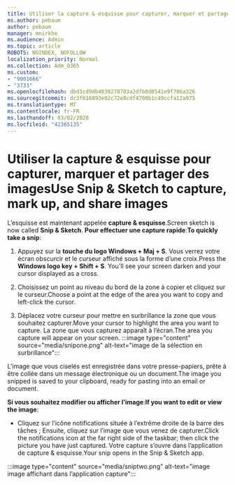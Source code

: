 ```yaml
---
title: Utiliser la capture & esquisse pour capturer, marquer et partager des images
ms.author: pebaum
author: pebaum
manager: mnirkhe
ms.audience: Admin
ms.topic: article
ROBOTS: NOINDEX, NOFOLLOW
localization_priority: Normal
ms.collection: Adm_O365
ms.custom:
- "9001666"
- "3733"
ms.openlocfilehash: dbd1cd9db4830278703a2dfb8d0541e9f706a326
ms.sourcegitcommit: dc3f616893e02c72e8cdf4700b1c49ccfa12a975
ms.translationtype: MT
ms.contentlocale: fr-FR
ms.lasthandoff: 03/02/2020
ms.locfileid: "42365135"
---
```

# <a name="use-snip--sketch-to-capture-mark-up-and-share-images"></a><span data-ttu-id="e060d-102">Utiliser la capture & esquisse pour capturer, marquer et partager des images</span><span class="sxs-lookup"><span data-stu-id="e060d-102">Use Snip & Sketch to capture, mark up, and share images</span></span>

<span data-ttu-id="e060d-103">L’esquisse est maintenant appelée **capture & esquisse**.</span><span class="sxs-lookup"><span data-stu-id="e060d-103">Screen sketch is now called **Snip & Sketch**.</span></span> <span data-ttu-id="e060d-104">**Pour effectuer une capture rapide**:</span><span class="sxs-lookup"><span data-stu-id="e060d-104">**To quickly take a snip**:</span></span>

1. <span data-ttu-id="e060d-105">Appuyez sur la **touche du logo Windows + Maj + S**. Vous verrez votre écran obscurcir et le curseur affiché sous la forme d’une croix.</span><span class="sxs-lookup"><span data-stu-id="e060d-105">Press the **Windows logo key + Shift + S**. You'll see your screen darken and your cursor displayed as a cross.</span></span> 

2. <span data-ttu-id="e060d-106">Choisissez un point au niveau du bord de la zone à copier et cliquez sur le curseur.</span><span class="sxs-lookup"><span data-stu-id="e060d-106">Choose a point at the edge of the area you want to copy and left-click the cursor.</span></span> 

3. <span data-ttu-id="e060d-107">Déplacez votre curseur pour mettre en surbrillance la zone que vous souhaitez capturer.</span><span class="sxs-lookup"><span data-stu-id="e060d-107">Move your cursor to highlight the area you want to capture.</span></span> <span data-ttu-id="e060d-108">La zone que vous capturez apparaît à l’écran.</span><span class="sxs-lookup"><span data-stu-id="e060d-108">The area you capture will appear on your screen.</span></span>
:::image type="content" source="media/snipone.png" alt-text="image de la sélection en surbrillance":::

<span data-ttu-id="e060d-110">L’image que vous ciselés est enregistrée dans votre presse-papiers, prête à être collée dans un message électronique ou un document.</span><span class="sxs-lookup"><span data-stu-id="e060d-110">The image you snipped is saved to your clipboard, ready for pasting into an email or document.</span></span> 

<span data-ttu-id="e060d-111">**Si vous souhaitez modifier ou afficher l’image**:</span><span class="sxs-lookup"><span data-stu-id="e060d-111">**If you want to edit or view the image**:</span></span> 

- <span data-ttu-id="e060d-112">Cliquez sur l’icône notifications située à l’extrême droite de la barre des tâches ; Ensuite, cliquez sur l’image que vous venez de capturer.</span><span class="sxs-lookup"><span data-stu-id="e060d-112">Click the notifications icon at the far right side of the taskbar; then click the picture you have just captured.</span></span> <span data-ttu-id="e060d-113">Votre capture s’ouvre dans l’application de capture & esquisse.</span><span class="sxs-lookup"><span data-stu-id="e060d-113">Your snip opens in the Snip & Sketch app.</span></span>

:::image type="content" source="media/sniptwo.png" alt-text="image image affichant dans l’application capture":::